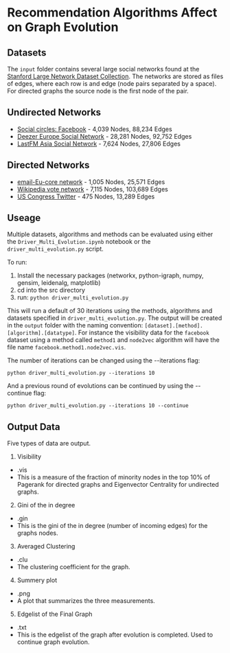 # Recommendation Algorithms Affect on Graph Evolution

## Datasets

The `input` folder contains several large social networks found at the [Stanford Large Network Dataset Collection](http://snap.stanford.edu/data/index.html). The networks are stored as files of edges, where each row is and edge (node pairs separated by a space). For directed graphs the source node is the first node of the pair.

## Undirected Networks
* [Social circles: Facebook](http://snap.stanford.edu/data/egonets-Facebook.html) - 4,039 Nodes, 88,234 Edges
* [Deezer Europe Social Network](http://snap.stanford.edu/data/feather-deezer-social.html) - 28,281 Nodes, 92,752 Edges
* [LastFM Asia Social Network](http://snap.stanford.edu/data/feather-lastfm-social.html) - 7,624 Nodes, 27,806 Edges

## Directed Networks
* [email-Eu-core network](http://snap.stanford.edu/data/email-Eu-core.html) - 1,005 Nodes, 25,571 Edges
* [Wikipedia vote network](http://snap.stanford.edu/data/wiki-Vote.html) - 7,115 Nodes, 103,689 Edges
* [US Congress Twitter](http://snap.stanford.edu/data/congress-twitter.html) - 475 Nodes, 13,289 Edges

## Useage

Multiple datasets, algorithms and methods can be evaluated using either the `Driver_Multi_Evolution.ipynb` notebook or the `driver_multi_evolution.py` script.

To run:

1. Install the necessary packages (networkx, python-igraph, numpy, gensim, leidenalg, matplotlib)
2. cd into the src directory
3. run: `python driver_multi_evolution.py`

This will run a default of 30 iterations using the methods, algorithms and datasets specified in `driver_multi_evolution.py`.
The output will be created in the `output` folder with the naming convention: `[dataset].[method].[algorithm].[datatype]`.
For instance the visibility data for the `facebook` dataset using a method called `method1` and `node2vec` algorithm will have the file name `facebook.method1.node2vec.vis`.

The number of iterations can be changed using the --iterations flag:

`python driver_multi_evolution.py --iterations 10`

And a previous round of evolutions can be continued by using the --continue flag:

`python driver_multi_evolution.py --iterations 10 --continue`


## Output Data

Five types of data are output.

1. Visibility
* .vis
* This is a measure of the fraction of minority nodes in the top 10% of Pagerank for directed graphs and Eigenvector Centrality for undirected graphs.
2. Gini of the in degree
* .gin
* This is the gini of the in degree (number of incoming edges) for the graphs nodes.
3. Averaged Clustering
* .clu
* The clustering coefficient for the graph.
4. Summery plot
* .png
* A plot that summarizes the three measurements.
5. Edgelist of the Final Graph
* .txt
* This is the edgelist of the graph after evolution is completed. Used to continue graph evolution.

